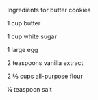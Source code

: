 Ingredients for butter cookies

1 cup butter

1 cup white sugar

1 large egg

2 teaspoons vanilla extract

2 ⅔ cups all-purpose flour

¼ teaspoon salt
